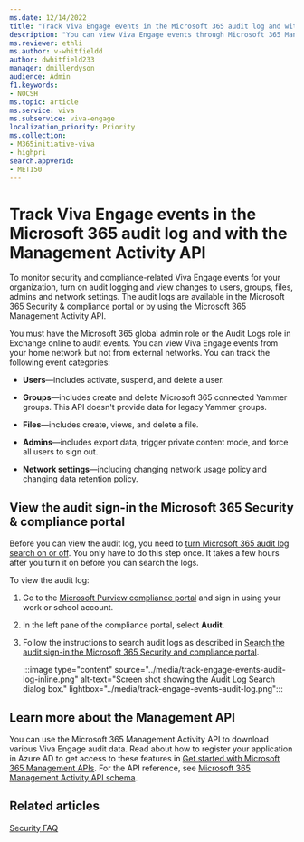 ```yaml
---
ms.date: 12/14/2022
title: "Track Viva Engage events in the Microsoft 365 audit log and with the Management Activity API"
description: "You can view Viva Engage events through Microsoft 365 Management API and in the Microsoft 365 Security &amp; compliance portal auditing logs."
ms.reviewer: ethli
ms.author: v-whitfieldd
author: dwhitfield233
manager: dmillerdyson
audience: Admin
f1.keywords:
- NOCSH
ms.topic: article
ms.service: viva
ms.subservice: viva-engage
localization_priority: Priority
ms.collection:  
- M365initiative-viva
- highpri
search.appverid:
- MET150
---
```


# Track Viva Engage events in the Microsoft 365 audit log and with the Management Activity API

To monitor security and compliance-related Viva Engage events for your organization, turn on audit logging and view changes to users, groups, files, admins and network settings. The audit logs are available in the Microsoft 365 Security &amp; compliance portal or by using the Microsoft 365 Management Activity API.
  
You must have the Microsoft 365 global admin role or the Audit Logs role in Exchange online to audit events. You can view Viva Engage events from your home network but not from external networks. You can track the following event categories:
  
- **Users**—includes activate, suspend, and delete a user.

- **Groups**—includes create and delete Microsoft 365 connected Yammer groups. This API doesn't provide data for legacy Yammer groups.

- **Files**—includes create, views, and delete a file.

- **Admins**—includes export data, trigger private content mode, and force all users to sign out.

- **Network settings**—including changing network usage policy and changing data retention policy.

## View the audit sign-in the Microsoft 365 Security &amp; compliance portal

Before you can view the audit log, you need to [turn Microsoft 365 audit log search on or off](https://support.office.com/article/e893b19a-660c-41f2-9074-d3631c95a014). You only have to do this step once. It takes a few hours after you turn it on before you can search the logs.
  
To view the audit log:
  
1. Go to the [Microsoft Purview compliance portal](https://sip.compliance.microsoft.com/homepage) and sign in using your work or school account.

2. In the left pane of the compliance portal, select **Audit**.

3. Follow the instructions to search audit logs as described in [Search the audit sign-in the Microsoft 365 Security and compliance portal](https://support.office.com/article/0d4d0f35-390b-4518-800e-0c7ec95e946c#run).

    :::image type="content" source="../media/track-engage-events-audit-log-inline.png" alt-text="Screen shot showing the Audit Log Search dialog box." lightbox="../media/track-engage-events-audit-log.png":::
  
## Learn more about the Management API

You can use the Microsoft 365 Management Activity API to download various Viva Engage audit data. Read about how to register your application in Azure AD to get access to these features in [Get started with Microsoft 365 Management APIs](/office/office-365-management-api/get-started-with-office-365-management-apis). For the API reference, see [Microsoft 365 Management Activity API schema](/office/office-365-management-api/office-365-management-activity-api-schema).
  
## Related articles

[Security FAQ](/yammer/manage-security-and-compliance/security-and-compliance#Security)
